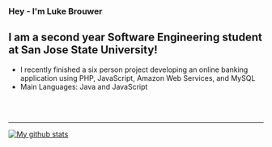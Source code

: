 ### Hey - I'm Luke Brouwer


## I am a second year Software Engineering student at San Jose State University!

- I recently finished a six person project developing an online banking application using PHP, JavaScript, Amazon Web Services, and MySQL
- Main Languages: Java and JavaScript



<br />
<br />

---

[![My github stats](https://github-readme-stats.vercel.app/api?username=lukebrouwer2000)](https://github.com/anuraghazra/github-readme-stats) 


